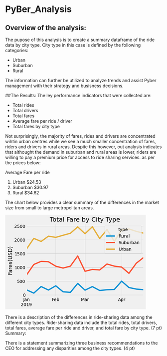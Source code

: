 # PyBer_Analysis

## Overview of the analysis:

The pupose of this analysis is to create a summary dataframe of the ride data by city type. City type in this case is defined by the following categories:
+ Urban
+ Suburban
+ Rural

The information can further be utilized to analyze trends and assist Pyber management with their strategy and busisness decisions.


##The Results:
The ley performance indicators that were collected are:

+ Total rides
+ Total drivers
+ Total fares
+ Average fare per ride / driver
+ Total fares by city type

Not surprisingly, the majority of fares, rides and drivers are concentrated wihtin urban centres while we see a much smaller concentration of fares, riders and drivers in rural areas. Despite this however, out analysis indicates that althought the demand in suburban and rural areas is lower, riders are willing to pay a premium price for access to ride sharing services. as per the prices below:

Average Fare per ride
1) Urban    $24.53
2) Suburban $30.97
3) Rural    $34.62

The chart below provides a clear summary of the differences in the market size from small to large  metropolitan areas.

![Fig11](https://github.com/klegaultguthrie/PyBer_Analysis/blob/main/analysis/Fig%2011.png)

There is a description of the differences in ride-sharing data among the different city types. Ride-sharing data include the total rides, total drivers, total fares, average fare per ride and driver, and total fare by city type. (7 pt)
Summary:

There is a statement summarizing three business recommendations to the CEO for addressing any disparities among the city types. (4 pt)
